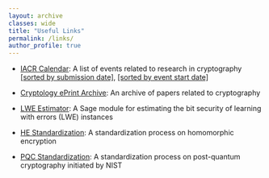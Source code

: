 ```yaml
---
layout: archive
classes: wide
title: "Useful Links"
permalink: /links/
author_profile: true
---
```


- [IACR Calendar](https://www.iacr.org/events/): A list of events related to research in cryptography [[sorted by submission date]](https://www.iacr.org/events/?order=submission), [[sorted by event start date]](https://www.iacr.org/events/?order=date)

- [Cryptology ePrint Archive](https://eprint.iacr.org/): An archive of papers related to cryptography

- [LWE Estimator](https://bitbucket.org/malb/lwe-estimator/src/master/): A Sage module for estimating the bit security of learning with errors (LWE) instances 

- [HE Standardization](https://homomorphicencryption.org/): A standardization process on homomorphic encryption

- [PQC Standardization](https://csrc.nist.gov/Projects/Post-Quantum-Cryptography): A standardization process on post-quantum cryptography initiated by NIST